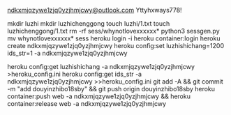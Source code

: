 ndkxmjqzywe1zjq0yzjhmjcwy@outlook.com
Yttyhxways778!

mkdir luzhi
mkdir luzhichenggong
touch luzhi/1.txt
touch luzhichenggong/1.txt
rm -rf sess/whynotlovexxxxxx*
python3 sessgen.py
mv whynotlovexxxxxx* sess
heroku login -i
heroku container:login
heroku create ndkxmjqzywe1zjq0yzjhmjcwy
heroku config:set luzhishichang=1200 ids_str=1 -a ndkxmjqzywe1zjq0yzjhmjcwy

heroku config:get luzhishichang -a ndkxmjqzywe1zjq0yzjhmjcwy >heroku_config.ini
heroku config:get ids_str -a ndkxmjqzywe1zjq0yzjhmjcwy >>heroku_config.ini
git add -A && git commit -m "add douyinzhibo18sby" && git push origin douyinzhibo18sby
heroku container:push web -a ndkxmjqzywe1zjq0yzjhmjcwy && heroku container:release web -a ndkxmjqzywe1zjq0yzjhmjcwy
